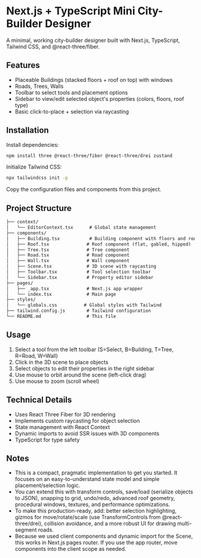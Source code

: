 # Next.js + TypeScript Mini City-Builder Designer

A minimal, working city-builder designer built with Next.js, TypeScript, Tailwind CSS, and @react-three/fiber.

## Features

- Placeable Buildings (stacked floors + roof on top) with windows
- Roads, Trees, Walls
- Toolbar to select tools and placement options
- Sidebar to view/edit selected object's properties (colors, floors, roof type)
- Basic click-to-place + selection via raycasting

## Installation

Install dependencies:

```bash
npm install three @react-three/fiber @react-three/drei zustand
```

Initialize Tailwind CSS:

```bash
npx tailwindcss init -p
```

Copy the configuration files and components from this project.

## Project Structure

```txt
├── context/
│   └── EditorContext.tsx      # Global state management
├── components/
│   ├── Building.tsx           # Building component with floors and roof
│   ├── Roof.tsx              # Roof component (flat, gabled, hipped)
│   ├── Tree.tsx              # Tree component
│   ├── Road.tsx              # Road component
│   ├── Wall.tsx              # Wall component
│   ├── Scene.tsx             # 3D scene with raycasting
│   ├── Toolbar.tsx           # Tool selection toolbar
│   └── Sidebar.tsx           # Property editor sidebar
├── pages/
│   ├── _app.tsx              # Next.js app wrapper
│   └── index.tsx             # Main page
├── styles/
│   └── globals.css          # Global styles with Tailwind
├── tailwind.config.js        # Tailwind configuration
└── README.md                 # This file
```

## Usage

1. Select a tool from the left toolbar (S=Select, B=Building, T=Tree, R=Road, W=Wall)
2. Click in the 3D scene to place objects
3. Select objects to edit their properties in the right sidebar
4. Use mouse to orbit around the scene (left-click drag)
5. Use mouse to zoom (scroll wheel)

## Technical Details

- Uses React Three Fiber for 3D rendering
- Implements custom raycasting for object selection
- State management with React Context
- Dynamic imports to avoid SSR issues with 3D components
- TypeScript for type safety

## Notes

- This is a compact, pragmatic implementation to get you started. It focuses on an easy-to-understand state model and simple placement/selection logic.
- You can extend this with transform controls, save/load (serialize objects to JSON), snapping to grid, undo/redo, advanced roof geometry, procedural windows, textures, and performance optimizations.
- To make this production-ready, add: better selection highlighting, gizmos for move/rotate/scale (use TransformControls from @react-three/drei), collision avoidance, and a more robust UI for drawing multi-segment roads.
- Because we used client components and dynamic import for the Scene, this works in Next.js pages router. If you use the app router, move components into the client scope as needed.
